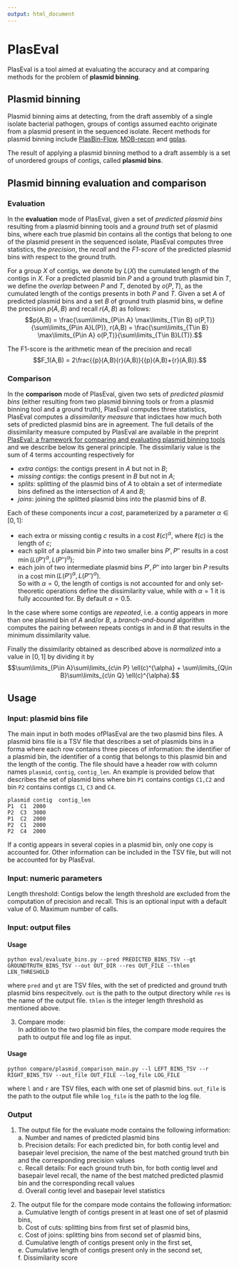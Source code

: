 ```yaml
---
output: html_document
---
```


# PlasEval

PlasEval is a tool aimed at evaluating the accuracy and at comparing methods for the problem of **plasmid binning**.

## Plasmid binning

Plasmid binning aims at detecting, from the draft assembly of a single isolate bacterial pathogen, groups of contigs assumed eachto originate from a plasmid present in the sequenced isolate. Recent methods for plasmid binning include <a href="https://github.com/cchauve/PlasBin-flow">PlasBin-Flow</a>, <a href="https://github.com/phac-nml/mob-suite">MOB-recon</a> and <a href="https://gitlab.com/sirarredondo/gplas">gplas</a>.

The result of applying a plasmid binning method to a draft assembly is a set of unordered groups of contigs, called **plasmid bins**.

## Plasmid binning evaluation and comparison

### Evaluation
In the **evaluation** mode of PlasEval, given a set of *predicted plasmid bins* resulting from a plasmid binning tools and a *ground truth* set of plasmid bins, where each true plasmid bin contains all the contigs that belong to one of the plasmid present in the sequenced isolate, PlasEval computes three statistics, the *precision*, the *recall* and the *F1-score* of the predicted plasmid bins with respect to the ground truth.

For a group $X$ of contigs, we denote by $L(X)$ the cumulated length of the contigs in $X$. 
For a predicted plasmid bin $P$ and a ground truth plasmid bin $T$, we define the *overlap* between $P$ and $T$, denoted by $o(P,T)$, as the cumulated length of the contigs presents in both $P$ and $T$.
Given a set $A$ of predicted plasmid bins and a set $B$ of ground truth plasmid bins, w define the precision $p(A,B)$ and recall $r(A,B)$ as follows:
$$p(A,B) = \frac{\sum\limits_{P\in A} \max\limits_{T\in B} o(P,T)}{\sum\limits_{P\in A}L(P)}, r(A,B) = \frac{\sum\limits_{T\in B} \max\limits_{P\in A} o(P,T)}{\sum\limits_{T\in B}L(T)}.$$  

The F1-score is the arithmetic mean of the precision and recall
$$F_1(A,B) = 2\frac{{p}(A,B){r}(A,B)}{{p}(A,B)+{r}(A,B)}.$$  

### Comparison
In the **comparison** mode of PlasEval, given two sets of *predicted plasmid bins* (either resulting from two plasmid binning tools or from a plasmid binning tool and a ground truth), PlasEval computes three statistics, PlasEval computes a *dissimilarity measure* that indictaes how much both sets of predicted plasmid bins are in agreement. 
The full details of the dissimilarity measure computed by PlasEval are available in the preprint <a href="">PlasEval: a framework for comparing and evaluating plasmid binning tools</a> and we describe below its general principle.
The dissimilariy value is the sum of 4 terms accounting respectively for
- *extra contigs*: the contigs present in $A$ but not in $B$;
- *missing contigs*: the contigs present in $B$ but not in $A$;
- *splits*: splitting of the plasmid bins of $A$ to obtain a set of intermediate bins defined as the intersection of $A$ and $B$;
- *joins*: joining the splitted plasmid bins into the plasmid bins of $B$.

Each of these components incur a *cost*, parameterized by a parameter $\alpha \in [0,1]$:
- each extra or missing contig $c$ results in a cost $\ell(c)^\alpha$, where $\ell(c)$ is the length of $c$;
- each split of a plasmid bin $P$ into two smaller bins $P',P''$ results in a cost $\min(L(P')^\alpha,L(P'')^\alpha)$;
- each join of two intermediate plasmid bins $P',P''$ into  larger bin $P$ results in a cost $\min(L(P')^\alpha,L(P'')^\alpha)$.  
So with $\alpha=0$, the length of contigs is not accounted for and only set-theoretic operations define the dissimilarity value, while with $\alpha=1$ it is fully accounted for.
By default $\alpha=0.5$.

In the case where some contigs are *repeated*, i.e. a contig appears in more than one plasmid bin of $A$ and/or $B$, a *branch-and-bound* algorithm computes the pairing between repeats contigs in and in $B$ that results in the minimum dissimilarity value.

Finally the dissimilarity obtained as described above is *normalized* into a value in $[0,1]$ by dividing it by 
$$\sum\limits_{P\in A}\sum\limits_{c\in P} \ell(c)^{\alpha} + \sum\limits_{Q\in B}\sum\limits_{c\in Q} \ell(c)^{\alpha}.$$
  
## Usage

### Input: plasmid bins file

The main input in both modes ofPlasEval are the two plasmid bins files. 
A plasmid bins file is a TSV file that describes a set of plasmids bins in a forma where each row contains three pieces of information: the identifier of a plasmid bin, the identifier of a contig that belongs to this plasmid bin and the length of the contig.
The file should have a header row with column names `plasmid`, `contig`, `contig_len`. 
An example is provided below that describes the set of plasmid bins where bin `P1` contains contigs `C1,C2` and bin `P2` contains contigs `C1`, `C3` and `C4`.
```
plasmid	contig 	contig_len
P1	C1 	2000
P2	C3 	3000
P1	C2 	2000
P2	C1	2000
P2	C4	2000
```

If a contig appears in several copies in a plasmid bin, only one copy is accounted for.
Other information can be included in the TSV file, but will not be accounted for by PlasEval.

### Input: numeric parameters

Length threshold: Contigs below the length threshold are excluded from the computation of precision and recall. This is an optional input with a default value of 0. 
Maximum number of calls.

### Input: output files

#### Usage
```
python eval/evaluate_bins.py --pred PREDICTED_BINS_TSV --gt GROUNDTRUTH_BINS_TSV --out OUT_DIR --res OUT_FILE --thlen LEN_THRESHOLD
```
where `pred` and `gt` are TSV files, with the set of predicted and ground truth plasmid bins respecitvely. `out` is the path to the output directory while `res` is the name of the output file. `thlen` is the integer length threshold as mentioned above.

3. Compare mode: <br/>
In addition to the two plasmid bin files, the compare mode requires the path to output file and log file as input.

#### Usage
```
python compare/plasmid_comparison_main.py --l LEFT_BINS_TSV --r RIGHT_BINS_TSV --out_file OUT_FILE --log_file LOG_FILE
```
where `l` and `r` are TSV files, each with one set of plasmid bins. `out_file` is the path to the output file while `log_file` is the path to the log file.

### Output
1. The output file for the evaluate mode contains the following information:<br/>
	a. Number and names of predicted plasmid bins <br/>
	b. Precision details: For each predicted bin, for both contig level and basepair level precision, the name of the best matched ground truth bin and the corresponding precision values <br/> 
	c. Recall details: For each ground truth bin, for both contig level and basepair level recall, the name of the best matched predicted plasmid bin and the corresponding recall values <br/> 
	d. Overall contig level and basepair level statistics

2. The output file for the compare mode contains the following information:<br/>
	a. Cumulative length of contigs present in at least one of set of plasmid bins,<br/>
	b. Cost of cuts: splitting bins from first set of plasmid bins,<br/>
	c. Cost of joins: splitting bins from second set of plasmid bins,<br/>
	d. Cumulative length of contigs present only in the first set,<br/>
	e. Cumulative length of contigs present only in the second set,<br/>
	f. Dissimilarity score
